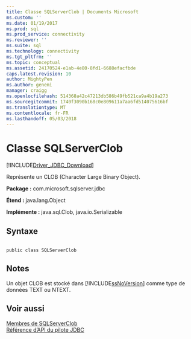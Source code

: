 ```yaml
---
title: Classe SQLServerClob | Documents Microsoft
ms.custom: ''
ms.date: 01/19/2017
ms.prod: sql
ms.prod_service: connectivity
ms.reviewer: ''
ms.suite: sql
ms.technology: connectivity
ms.tgt_pltfrm: ''
ms.topic: conceptual
ms.assetid: 24170524-e1ab-4e80-8fd1-6688efacfbde
caps.latest.revision: 10
author: MightyPen
ms.author: genemi
manager: craigg
ms.openlocfilehash: 514368a42c47213db586b49fb521ca9a4b19a273
ms.sourcegitcommit: 1740f3090b168c0e809611a7aa6fd514075616bf
ms.translationtype: MT
ms.contentlocale: fr-FR
ms.lasthandoff: 05/03/2018
---
```

# <a name="sqlserverclob-class"></a>Classe SQLServerClob
[!INCLUDE[Driver_JDBC_Download](../../../includes/driver_jdbc_download.md)]

  Représente un CLOB (Character Large Binary Object).  
  
 **Package :** com.microsoft.sqlserver.jdbc  
  
 **Étend :** java.lang.Object  
  
 **Implémente :** java.sql.Clob, java.io.Serializable  
  
## <a name="syntax"></a>Syntaxe  
  
```  
  
public class SQLServerClob  
```  
  
## <a name="remarks"></a>Notes  
 Un objet CLOB est stocké dans [!INCLUDE[ssNoVersion](../../../includes/ssnoversion_md.md)] comme type de données TEXT ou NTEXT.  
  
## <a name="see-also"></a>Voir aussi  
 [Membres de SQLServerClob](../../../connect/jdbc/reference/sqlserverclob-members.md)   
 [Référence d’API du pilote JDBC](../../../connect/jdbc/reference/jdbc-driver-api-reference.md)  
  
  
